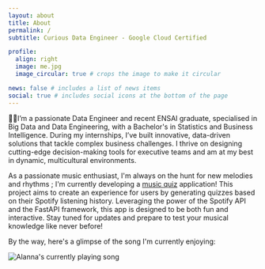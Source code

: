 ```yaml
---
layout: about
title: About
permalink: /
subtitle: Curious Data Engineer - Google Cloud Certified

profile:
  align: right
  image: me.jpg
  image_circular: true # crops the image to make it circular

news: false # includes a list of news items
social: true # includes social icons at the bottom of the page
---
```


👩‍🎓I’m a passionate Data Engineer and recent ENSAI graduate, specialised in Big Data and Data Engineering, with a Bachelor's in Statistics and Business Intelligence. During my internships, I’ve built innovative, data-driven solutions that tackle complex business challenges. I thrive on designing cutting-edge decision-making tools for executive teams and am at my best in dynamic, multicultural environments.

<!--🌱 Drawing on my diverse experience, I am committed to using data to create positive social and environmental impact.-->

<!--💻 Now working as a Data Engineer, I am committed to using data to drive impactful outcomes for organisations and society alike.-->

As a passionate music enthusiast, I'm always on the hunt for new melodies and rhythms ; I'm currently developing a [music quiz](https://github.com/alannadevgen/quizzify) application! This project aims to create an experience for users by generating quizzes based on their Spotify listening history. Leveraging the power of the Spotify API and the FastAPI framework, this app is designed to be both fun and interactive. Stay tuned for updates and prepare to test your musical knowledge like never before!

By the way, here's a glimpse of the song I'm currently enjoying:

<img src="https://spotify-github-profile.kittinanx.com/api/view.svg?uid=31fg2ntukyb3ep4pt6a7tk2fapsq&cover_image=true&theme=natemoo-re&show_offline=true&background_color=121212&interchange=true&bar_color=53b14f&bar_color_cover=false" alt="Alanna's currently playing song"/>

<!--

**🚀 Hi, I’m Alanna**, I'm a passionate **Data Engineer based in Paris**, currently building robust data pipelines at LittleBigCode and proudly certified as a **Google Cloud Professional Data Engineer** (2024).

With a master’s from ENSAI (2023) and hands‑on expertise in Python, SQL, Java/Scala, Docker/Kubernetes, FastAPI, and cloud-native tools like ArgoCD and Tekton, I thrive on transforming complex data into scalable, production-grade systems.

What sets me apart?

* **End-to-end deployment**: from data modeling and ingestion to real-time monitoring using Prometheus/Grafana
* **Cloud-first mindset**: architecting resilient pipeline solutions on GCP
* **Agile & collaborative spirit**: thriving in dynamic teams and constantly iterating for impact

[//]: # (**Recently**, I led the design of a Spotify-based music quiz using FastAPI—showcasing my ability to blend user-centric apps with data-driven logic.)


**🎯 If you're looking for someone who can build scalable data systems, bridge the gap between development and analytics, and bring a dose of innovative energy—I'm your person.**

Let’s connect! I’d love to explore how I can help drive your next data project forward.

-->
